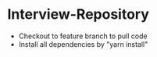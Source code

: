 # Interview-Repository
- Checkout to feature branch to pull code
- Install all dependencies by "yarn install"
